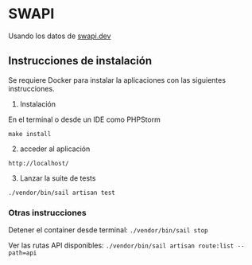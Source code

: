 # SWAPI

Usando los datos de [swapi.dev](https://swapi.dev)

## Instrucciones de instalación

Se requiere Docker para instalar la aplicaciones con las
siguientes instrucciones.

1. Instalación

En el terminal o desde un IDE como PHPStorm

`make install`

2. acceder al aplicación

`http://localhost/`

3. Lanzar la suite de tests

`./vendor/bin/sail artisan test`

### Otras instrucciones

Detener el container desde terminal: 
`./vendor/bin/sail stop`

Ver las rutas API disponibles:
`./vendor/bin/sail artisan route:list --path=api`
